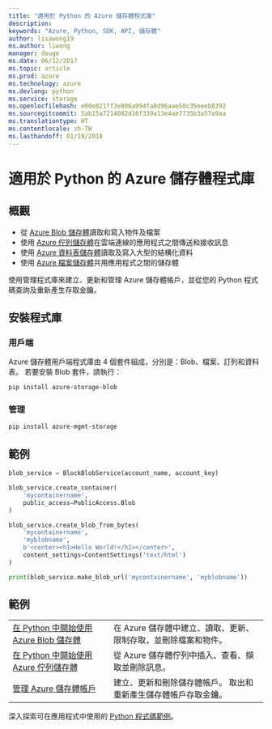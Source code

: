 ```yaml
---
title: "適用於 Python 的 Azure 儲存體程式庫"
description: 
keywords: "Azure, Python, SDK, API, 儲存體"
author: lisawong19
ms.author: liwong
manager: douge
ms.date: 06/12/2017
ms.topic: article
ms.prod: azure
ms.technology: azure
ms.devlang: python
ms.service: storage
ms.openlocfilehash: e00e821ff3e806a994fa8d96aae50c35eeeb8392
ms.sourcegitcommit: 5ab15a7214082d16f339a13e4ae7735b3a57a9aa
ms.translationtype: HT
ms.contentlocale: zh-TW
ms.lasthandoff: 01/19/2018
---
```

# <a name="azure-storage-libraries-for-python"></a>適用於 Python 的 Azure 儲存體程式庫

## <a name="overview"></a>概觀
- 從 [Azure Blob 儲存體](https://docs.microsoft.com/en-us/azure/storage/storage-python-how-to-use-blob-storage)讀取和寫入物件及檔案
- 使用 [Azure 佇列儲存體](https://docs.microsoft.com/azure/storage/storage-python-how-to-use-queue-storage)在雲端連線的應用程式之間傳送和接收訊息
- 使用 [Azure 資料表儲存體](https://docs.microsoft.com/azure/storage/storage-python-how-to-use-table-storage)讀取及寫入大型的結構化資料 
- 使用 [Azure 檔案儲存體](https://docs.microsoft.com/azure/storage/storage-python-how-to-use-file-storage)共用應用程式之間的儲存體

使用管理程式庫來建立、更新和管理 Azure 儲存體帳戶，並從您的 Python 程式碼查詢及重新產生存取金鑰。

## <a name="install-the-libraries"></a>安裝程式庫

### <a name="client"></a>用戶端

Azure 儲存體用戶端程式庫由 4 個套件組成，分別是：Blob、檔案、訂列和資料表。 若要安裝 Blob 套件，請執行：

```bash
pip install azure-storage-blob
```

### <a name="management"></a>管理

```bash
pip install azure-mgmt-storage
```

## <a name="example"></a>範例
```python
blob_service = BlockBlobService(account_name, account_key)

blob_service.create_container(
    'mycontainername',
    public_access=PublicAccess.Blob
)

blob_service.create_blob_from_bytes(
    'mycontainername',
    'myblobname',
    b'<center><h1>Hello World!</h1></center>',
    content_settings=ContentSettings('text/html')
)

print(blob_service.make_blob_url('mycontainername', 'myblobname'))
```

## <a name="samples"></a>範例

| | |
|--|--|
| [在 Python 中開始使用 Azure Blob 儲存體](https://docs.microsoft.com/en-us/azure/storage/blobs/storage-python-how-to-use-blob-storage) | 在 Azure 儲存體中建立、讀取、更新、限制存取，並刪除檔案和物件。 |
| [在 Python 中開始使用 Azure 佇列儲存體](https://docs.microsoft.com/en-us/azure/storage/queues/storage-python-how-to-use-queue-storage) | 從 Azure 儲存體佇列中插入、查看、擷取並刪除訊息。 | 
| [管理 Azure 儲存體帳戶](https://azure.microsoft.com/resources/samples/storage-python-manage) | 建立、更新和刪除儲存體帳戶。 取出和重新產生儲存體帳戶存取金鑰。

深入探索可在應用程式中使用的 [Python 程式碼範例](https://azure.microsoft.com/resources/samples/?platform=python)。
